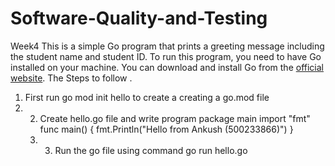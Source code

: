 # Software-Quality-and-Testing
Week4 This is a simple Go program that prints a greeting message including the student name and student ID. 
To run this program, you need to have Go installed on your machine. 
You can download and install Go from the [official website](https://golang.org/dl/). 
The Steps to follow . 
1. First run go mod init hello to create a creating a go.mod file
2. 2. Create hello.go file and write program package main import "fmt" func main() { fmt.Println("Hello from Ankush (500233866)") }
   3. 3. Run the go file using command go run hello.go
